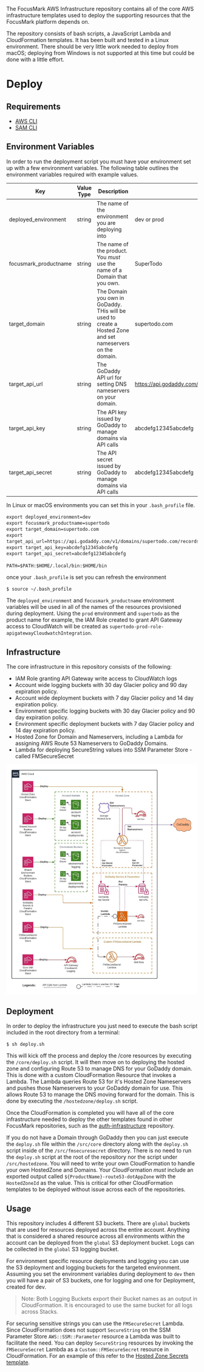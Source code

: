 The FocusMark AWS Infrastructure repository contains all of the core AWS infrastructure templates used to deploy the supporting resources that the FocusMark platform depends on.

The repository consists of bash scripts, a JavaScript Lambda and CloudFormation templates. It has been built and tested in a Linux environment. There should be very little work needed to deploy from macOS; deploying from Windows is not supported at this time but could be done with a little effort.

# Deploy

## Requirements

- [AWS CLI](https://docs.aws.amazon.com/cli/latest/userguide/install-cliv1.html)
- [SAM CLI](https://docs.aws.amazon.com/serverless-application-model/latest/developerguide/serverless-sam-cli-install.html)

## Environment Variables
In order to run the deployment script you must have your environment set up with a few environment variables. The following table outlines the environment variables required with example values.

| Key                  | Value Type | Description | Examples                                           |
|----------------------|------------|-------------|----------------------------------------------------|
| deployed_environment | string     | The name of the environment you are deploying into | dev or prod |
| focusmark_productname | string | The name of the product. You _must_ use the name of a Domain that you own. | SuperTodo |
| target_domain | string | The Domain you own in GoDaddy. THis will be used to create a Hosted Zone and set nameservers on the domain. | supertodo.com |
| target_api_url | string | The GoDaddy API url for setting DNS nameservers on your domain. | https://api.godaddy.com/v1/domains/supertodo.com/records |
| target_api_key | string | The API key issued by GoDaddy to manage domains via API calls | abcdefg12345abcdefg |
| target_api_secret | string | The API secret issued by GoDaddy to manage domains via API calls | abcdefg12345abcdefg |


In Linux or macOS environments you can set this in your `.bash_profile` file.

```
export deployed_environment=dev
export focusmark_productname=supertodo
export target_domain=supertodo.com
export target_api_url=https://api.godaddy.com/v1/domains/supertodo.com/records
export target_api_key=abcdefg12345abcdefg
export target_api_secret=abcdefg12345abcdefg

PATH=$PATH:$HOME/.local/bin:$HOME/bin
```

once your `.bash_profile` is set you can refresh the environment

```
$ source ~/.bash_profile
```

The `deployed_environment` and `focusmark_productname` environment variables will be used in all of the names of the resources provisioned during deployment. Using the `prod` environment and `supertodo` as the product name for example, the IAM Role created to grant API Gateway access to CloudWatch will be created as `supertodo-prod-role-apigatewayCloudwatchIntegration`.

## Infrastructure

The core infrastructure in this repository consists of the following:

- IAM Role granting API Gateway write access to CloudWatch logs
- Account wide logging buckets with 30 day Glacier policy and 90 day expiration policy.
- Account wide deployment buckets with 7 day Glacier policy and 14 day expiration policy.
- Environment specific logging buckets with 30 day Glacier policy and 90 day expiration policy.
- Environment specific deployment buckets with 7 day Glacier policy and 14 day expiration policy.
- Hosted Zone for Domain and Nameservers, including a Lambda for assigning AWS Route 53 Nameservers to GoDaddy Domains.
- Lambda for deploying SecureString values into SSM Parameter Store - called FMSecureSecret

![Architecture](/docs/aws-infrastructure.jpeg)

## Deployment

In order to deploy the infrastructure you just need to execute the bash script included in the root directory from a terminal:

```
$ sh deploy.sh
```

This will kick off the process and deploy the /core resources by executing the `/core/deploy.sh` script. It will then move on to deploying the hosted zone and configuring Route 53 to manage DNS for your GoDaddy domain. This is done with a custom CloudFormation Resource that invokes a Lambda. The Lambda queries Route 53 for it's Hosted Zone Nameservers and pushes those Nameservers to your GoDaddy domain for use. This allows Route 53 to manage the DNS moving forward for the domain. This is done by executing the `/hostedzone/deploy.sh` script.

Once the CloudFormation is completed you will have all of the core infrastructure needed to deploy the other templates found in other FocusMark repositories, such as the [auth-infrastructure](https:/github.com/focusmark/auth-infrastructure) repository.

If you do not have a Domain through GoDaddy then you can just execute the `deploy.sh` file within the `/src/core` directory along with the `deploy.sh` script inside of the `/src/fmsecuresecret` directory. There is no need to run the `deploy.sh` script at the root of the repository nor the script under `/src/hostedzone`. You will need to write your own CloudFormation to handle your own HostedZone and Domains. Your CloudFormation _must_ include an exported output called `${ProductName}-route53-dotAppZone` with the `HostedZoneId` as the value. This is critical for other CloudFormation templates to be deployed without issue across each of the repositories.

## Usage

This repository includes 4 different S3 buckets. There are `global` buckets that are used for resources deployed across the entire account. Anything that is considered a shared resource across all environments within the account can be deployed from the `global` S3 deployment bucket. Logs can be collected in the `global` S3 logging bucket.

For environment specific resource deployments and logging you can use the S3 deployment and logging buckets for the targeted environment. Assuming you set the environment variables during deployment to `dev` then you will have a pair of S3 buckets, one for logging and one for Deployment, created for dev.

> Note: Both Logging Buckets export their Bucket names as an output in CloudFormation. It is encouraged to use the same bucket for all logs across Stacks.

For securing sensitive strings you can use the `FMSecureSecret` Lambda. Since CloudFormation does not support `SecureString` on the SSM Parameter Store `AWS::SSM::Parameter` resource a Lambda was built to facilitate the need. You can deploy `SecureString` resources by invoking the `FMSecureSecret` Lambda as a `Custom::FMSecureSecret` resource in CloudFormation. For an example of this refer to the [Hosted Zone Secrets template](/src/hostedzone/secrets-template.yaml).